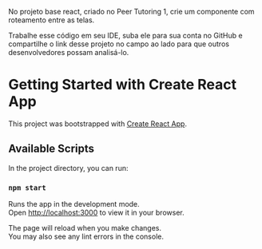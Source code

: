 No projeto base react, criado no Peer Tutoring 1, crie um componente com roteamento entre as telas.

Trabalhe esse código em seu IDE, suba ele para sua conta no GitHub e compartilhe o link desse projeto no campo ao lado para que outros desenvolvedores possam analisá-lo.

# Getting Started with Create React App

This project was bootstrapped with [Create React App](https://github.com/facebook/create-react-app).

## Available Scripts

In the project directory, you can run:

### `npm start`

Runs the app in the development mode.\
Open [http://localhost:3000](http://localhost:3000) to view it in your browser.

The page will reload when you make changes.\
You may also see any lint errors in the console.

